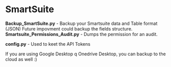 # SmartSuite
**Backup_SmartSuite.py** - Backup your Smartsuite data and Table format (JSON)
Future impovment could backup the fields structure.
**Smartsuite_Permissions_Audit.py** - Dumps the permission for an audit.

**config.py** - Used to keet the API Tokens

If you are using Google Desktop q Onedrive Desktop, you can backup to the cloud as well :)
